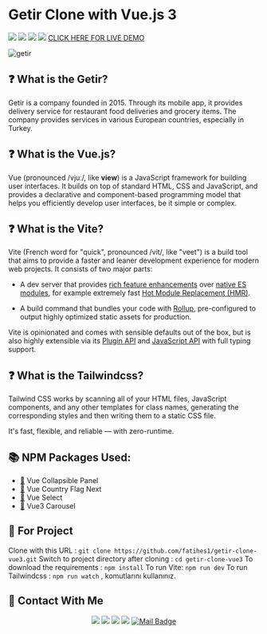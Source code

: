 ﻿# Getir Clone with Vue.js 3
![](https://img.shields.io/badge/Vue.js-35495E?style=for-the-badge&logo=vuedotjs&logoColor=4FC08D)
![](https://img.shields.io/badge/Tailwind_CSS-38B2AC?style=for-the-badge&logo=tailwind-css&logoColor=white)
![](https://img.shields.io/badge/Vite-B73BFE?style=for-the-badge&logo=vite&logoColor=FFD62E`)
![](https://img.shields.io/badge/npm-CB3837?style=for-the-badge&logo=npm&logoColor=white)
[CLICK HERE FOR LIVE DEMO ](https://getir-clone-fatihes.netlify.app/)


![getir](https://user-images.githubusercontent.com/54971670/167903506-7db42e46-7c9f-4a73-a376-16c3bb14f53b.PNG)


## :question: What is the Getir?
Getir is a company founded in 2015. Through its mobile app, it provides delivery service for restaurant food deliveries and grocery items. The company provides services in various European countries, especially in Turkey.

## :question: What is the Vue.js?
Vue (pronounced /vjuː/, like **view**) is a JavaScript framework for building user interfaces. It builds on top of standard HTML, CSS and JavaScript, and provides a declarative and component-based programming model that helps you efficiently develop user interfaces, be it simple or complex.

## :question: What is the Vite?

Vite (French word for "quick", pronounced  /vit/, like "veet") is a build tool that aims to provide a faster and leaner development experience for modern web projects. It consists of two major parts:

-   A dev server that provides  [rich feature enhancements](https://vitejs.dev/guide/features.html)  over  [native ES modules](https://developer.mozilla.org/en-US/docs/Web/JavaScript/Guide/Modules), for example extremely fast  [Hot Module Replacement (HMR)](https://vitejs.dev/guide/features.html#hot-module-replacement).
    
-   A build command that bundles your code with  [Rollup](https://rollupjs.org/), pre-configured to output highly optimized static assets for production.
    

Vite is opinionated and comes with sensible defaults out of the box, but is also highly extensible via its  [Plugin API](https://vitejs.dev/guide/api-plugin.html)  and  [JavaScript API](https://vitejs.dev/guide/api-javascript.html)  with full typing support.

## :question: What is the Tailwindcss?
Tailwind CSS works by scanning all of your HTML files, JavaScript components, and any other templates for class names, generating the corresponding styles and then writing them to a static CSS file.

It's fast, flexible, and reliable — with zero-runtime.

## :books: NPM Packages Used:
-  [:link:](https://www.npmjs.com/package/@dafcoe/vue-collapsible-panel) Vue Collapsible Panel
-  [:link:](https://www.npmjs.com/package/vue-country-flag-next) Vue Country Flag Next
-  [:link:](https://vue-select.org/) Vue Select
-  [:link:](https://ismail9k.github.io/vue3-carousel/) Vue3 Carousel

## :floppy_disk: For Project
Clone with this URL : `git clone https://github.com/fatihes1/getir-clone-vue3.git`
Switch to project directory after cloning : `cd getir-clone-vue3` 
To download the requirements : `npm install`
To run Vite: `npm run dev`
To run Tailwindcss : `npm run watch` , komutlarını kullanınız.

## :bust_in_silhouette: Contact With Me
<div align="center">

[![](https://img.shields.io/badge/linkedin-%230077B5.svg?&style=for-the-badge&logo=linkedin&logoColor=white)](https://www.linkedin.com/in/fatihes/)
[![](https://img.shields.io/badge/Instagram-E4405F?style=for-the-badge&logo=instagram&logoColor=white)](https://www.instagram.com/fatihtech/)
[![](https://img.shields.io/badge/YouTube-FF0000?style=for-the-badge&logo=youtube&logoColor=white)](https://www.youtube.com/channel/UCpMnisdqsNAGzJfQBkBaOKg)
[![](https://img.shields.io/badge/Medium-12100E?style=for-the-badge&logo=medium&logoColor=white)](https://fatihes.medium.com/)
[![Mail Badge](https://img.shields.io/badge/develop.fatihes@gmail.com-c14438?style=for-the-badge&logo=Gmail&logoColor=white&link=mailto:develop.fatihes@gmail.com)](mailto:develop.fatihes@gmail.com)

</div>
